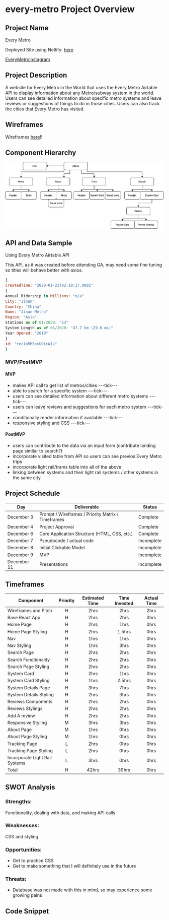 # every-metro Project Overview

## Project Name

Every Metro

Deployed Site using Netlify: [here](https://every-metro.netlify.app)

[EveryMetroInstagram](https://www.instagram.com/everymetrointheworld/)

## Project Description

A website for Every Metro in the World that uses the Every Metro Airtable API to display information about any Metro/subway system in the world. Users can see detailed information about specific metro systems and leave reviews or suggestions of things to do in those cities. Users can also track the cities that Every Metro has visited.

## Wireframes

Wireframes [here](https://www.figma.com/file/FoklhFDGZCxu9jVOKerQdj/Every-Metro-Wireframes)!!

## Component Hierarchy

![componentHierarchy](./assets/EveryMetro.png "component hierarchy")

## API and Data Sample

Using Every Metro Airtable API

This API, as it was created before attending GA, may need some fine tuning so titles will behave better with axios.

```javascript
{
createdTime: "2020-01-23T02:19:17.000Z"
{
Annual Ridership in Millions: "n/a"
City: "Jinan"
Country: "China"
Name: "Jinan Metro"
Region: "Asia"
Stations as of 01/2020: "23"
System Length as of 01/2020: "47.7 km (29.6 mi)"
Year Opened: "2019"
}
id: "rec1mRM5ocUOicW1u"
}

```

### MVP/PostMVP

#### MVP

- makes API call to get list of metros/cities ---tick---
- able to search for a specific system ---tick---
- users can see detailed information about different metro systems ---tick---
- users can leave reviews and suggestions for each metro system ---tick---
- conditionally render information if available ---tick---
- responsive styling and CSS ---tick---

#### PostMVP

- users can contribute to the data via an input form (contribute landing page similar to search?)
- incorporate visited table from API so users can see previos Every Metro trips
- incorporate light rail/trams table into all of the above
- linking between systems and their light rail systems / other systems in the same city

## Project Schedule

| Day         | Deliverable                                        | Status     |
| ----------- | -------------------------------------------------- | ---------- |
| December 3  | Prompt / Wireframes / Priority Matrix / Timeframes | Complete   |
| December 4  | Project Approval                                   | Complete   |
| December 6  | Core Application Structure (HTML, CSS, etc.)       | Complete   |
| December 7  | Pseudocode / actual code                           | Incomplete |
| December 8  | Initial Clickable Model                            | Incomplete |
| December 9  | MVP                                                | Incomplete |
| December 11 | Presentations                                      | Incomplete |

## Timeframes

| Component                      | Priority | Estimated Time | Time Invested | Actual Time |
| ------------------------------ | :------: | :------------: | :-----------: | :---------: |
| Wireframes and Pitch           |    H     |      2hrs      |     2hrs      |    2hrs     |
| Base React App                 |    H     |      2hrs      |     2hrs      |    0hrs     |
| Home Page                      |    H     |      2hrs      |     1hrs      |    0hrs     |
| Home Page Styling              |    H     |      2hrs      |    1.5hrs     |    0hrs     |
| Nav                            |    H     |      1hrs      |     1hrs      |    0hrs     |
| Nav Styling                    |    H     |      1hrs      |     3hrs      |    0hrs     |
| Search Page                    |    H     |      2hrs      |     2hrs      |    0hrs     |
| Search Functionality           |    H     |      2hrs      |     2hrs      |    0hrs     |
| Search Page Styling            |    H     |      2hrs      |     2hrs      |    0hrs     |
| System Card                    |    H     |      2hrs      |     1hrs      |    0hrs     |
| System Card Styling            |    H     |      1hrs      |    2.5hrs     |    0hrs     |
| System Details Page            |    H     |      3hrs      |     7hrs      |    0hrs     |
| System Details Styling         |    H     |      2hrs      |     3hrs      |    0hrs     |
| Reviews Components             |    H     |      2hrs      |     2hrs      |    0hrs     |
| Reviews Stylings               |    H     |      2hrs      |     2hrs      |    0hrs     |
| Add A review                   |    H     |      2hrs      |     2hrs      |    0hrs     |
| Responsive Styling             |    M     |      3hrs      |     3hrs      |    0hrs     |
| About Page                     |    M     |      1hrs      |     0hrs      |    0hrs     |
| About Page Styling             |    M     |      1hrs      |     0hrs      |    0hrs     |
| Tracking Page                  |    L     |      2hrs      |     0hrs      |    0hrs     |
| Tracking Page Styling          |    L     |      2hrs      |     0hrs      |    0hrs     |
| Incorporate Light Rail Systems |    L     |      3hrs      |     0hrs      |    0hrs     |
| Total                          |    H     |     42hrs      |     39hrs     |    0hrs     |

## SWOT Analysis

### Strengths:

Functionality, dealing with data, and making API calls

### Weaknesses:

CSS and styling

### Opportunities:

- Get to practice CSS
- Get to make something that I will definitely use in the future

### Threats:

- Database was not made with this in mind, so may experience some growing pains

## Code Snippet
